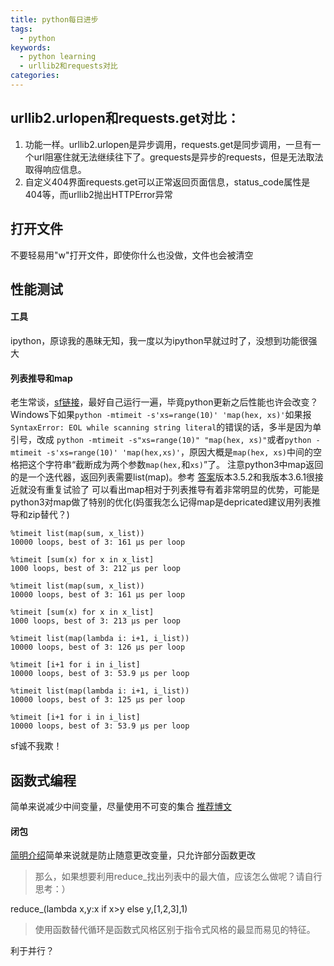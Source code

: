 ```yaml
---
title: python每日进步
tags:
  - python
keywords:
  - python learning
  - urllib2和requests对比
categories:
---
```

## urllib2.urlopen和requests.get对比：
   1. 功能一样。urllib2.urlopen是异步调用，requests.get是同步调用，一旦有一个url阻塞住就无法继续往下了。grequests是异步的requests，但是无法取法取得响应信息。
   2. 自定义404界面requests.get可以正常返回页面信息，status_code属性是404等，而urllib2抛出HTTPError异常

## 打开文件
不要轻易用"w"打开文件，即使你什么也没做，文件也会被清空

## 性能测试
#### 工具
ipython，原谅我的愚昧无知，我一度以为ipython早就过时了，没想到功能很强大
#### 列表推导和map
老生常谈，[sf链接](https://stackoverflow.com/questions/1247486/python-list-comprehension-vs-map)，最好自己运行一遍，毕竟python更新之后性能也许会改变？Windows下如果` python -mtimeit -s'xs=range(10)' 'map(hex, xs)' `如果报`SyntaxError: EOL while scanning string literal`的错误的话，多半是因为单引号，改成
` python -mtimeit -s"xs=range(10)" "map(hex, xs)" `或者` python -mtimeit -s'xs=range(10)' 'map(hex,xs)' `，原因大概是`map(hex, xs)`中间的空格把这个字符串“截断成为两个参数`map(hex,`和` xs) `”了。
注意python3中map返回的是一个迭代器，返回列表需要list(map)。参考
[答案](https://stackoverflow.com/a/40948713/8131108)版本3.5.2和我版本3.6.1很接近就没有重复试验了
可以看出map相对于列表推导有着非常明显的优势，可能是python3对map做了特别的优化(妈蛋我怎么记得map是depricated建议用列表推导和zip替代？)
```ipython
%timeit list(map(sum, x_list))
10000 loops, best of 3: 161 µs per loop

%timeit [sum(x) for x in x_list]
1000 loops, best of 3: 212 µs per loop

%timeit list(map(sum, x_list))
10000 loops, best of 3: 161 µs per loop

%timeit [sum(x) for x in x_list]
1000 loops, best of 3: 213 µs per loop
```

```ipython
%timeit list(map(lambda i: i+1, i_list))
10000 loops, best of 3: 126 µs per loop

%timeit [i+1 for i in i_list]
10000 loops, best of 3: 53.9 µs per loop

%timeit list(map(lambda i: i+1, i_list))
10000 loops, best of 3: 125 µs per loop

%timeit [i+1 for i in i_list]
10000 loops, best of 3: 53.9 µs per loop
```
sf诚不我欺！
## 函数式编程
简单来说减少中间变量，尽量使用不可变的集合
[推荐博文](http://www.cnblogs.com/huxi/archive/2011/06/18/2084316.html)
#### 闭包
[简明介绍](https://zhuanlan.zhihu.com/p/22486908?refer=study-fe)简单来说就是防止随意更改变量，只允许部分函数更改
> 那么，如果想要利用reduce_找出列表中的最大值，应该怎么做呢？请自行思考：）

reduce_(lambda x,y:x if x>y else y,[1,2,3],1)
> 使用函数替代循环是函数式风格区别于指令式风格的最显而易见的特征。

利于并行？
